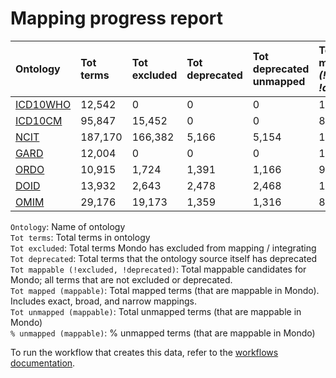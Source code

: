 # Mapping progress report
| Ontology                           | Tot terms   | Tot excluded   | Tot deprecated   | Tot deprecated unmapped   | Tot mappable _(!excluded, !deprecated)_   | Tot mapped _(mappable)_   | Tot unmapped _(mappable)_   | % unmapped _(mappable)_   |
|:-----------------------------------|:------------|:---------------|:-----------------|:--------------------------|:------------------------------------------|:--------------------------|:----------------------------|:--------------------------|
| [ICD10WHO](./unmapped_icd10who.md) | 12,542      | 0              | 0                | 0                         | 12,542                                    | 18                        | 12,524                      | 99.9%                     |
| [ICD10CM](./unmapped_icd10cm.md)   | 95,847      | 15,452         | 0                | 0                         | 80,395                                    | 1,161                     | 79,234                      | 98.6%                     |
| [NCIT](./unmapped_ncit.md)         | 187,170     | 166,382        | 5,166            | 5,154                     | 15,622                                    | 3,682                     | 11,940                      | 76.4%                     |
| [GARD](./unmapped_gard.md)         | 12,004      | 0              | 0                | 0                         | 12,004                                    | 0                         | 12,004                      | 100.0%                    |
| [ORDO](./unmapped_ordo.md)         | 10,915      | 1,724          | 1,391            | 1,166                     | 9,191                                     | 9,025                     | 166                         | 1.8%                      |
| [DOID](./unmapped_doid.md)         | 13,932      | 2,643          | 2,478            | 2,468                     | 11,287                                    | 11,087                    | 200                         | 1.8%                      |
| [OMIM](./unmapped_omim.md)         | 29,176      | 19,173         | 1,359            | 1,316                     | 8,645                                     | 8,522                     | 123                         | 1.4%                      |

`Ontology`: Name of ontology  
`Tot terms`: Total terms in ontology  
`Tot excluded`: Total terms Mondo has excluded from mapping / integrating  
`Tot deprecated`: Total terms that the ontology source itself has deprecated  
`Tot mappable (!excluded, !deprecated)`: Total mappable candidates for Mondo; all terms that are not excluded or 
deprecated.  
`Tot mapped (mappable)`: Total mapped terms (that are mappable in Mondo). Includes exact, broad, and narrow mappings.  
`Tot unmapped (mappable)`: Total unmapped terms (that are mappable in Mondo)  
`% unmapped (mappable)`: % unmapped terms (that are mappable in Mondo)

To run the workflow that creates this data, refer to the [workflows documentation](../developer/workflows.md).